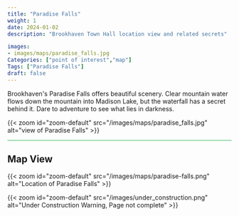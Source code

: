 ```yaml
---
title: "Paradise Falls"
weight: 1
date: 2024-01-02
description: "Brookhaven Town Hall location view and related secrets"

images:
- images/maps/paradise_falls.jpg
Categories: ["point of interest","map"]
Tags: ["Paradise Falls"]
draft: false
--- 
```


Brookhaven's Paradise Falls offers beautiful scenery. Clear mountain water flows down the mountain into Madison Lake, but the waterfall has a secret behind it. Dare to adventure to see what lies in darkness.

{{< zoom id="zoom-default" src="/images/maps/paradise_falls.jpg" alt="view of Paradise Falls" >}}


<hr style="background-color: #28b44c" size=8>

## Map View

{{< zoom id="zoom-default" src="/images/maps/paradise-falls.png" alt="Location of Paradise Falls" >}}

{{< zoom id="zoom-default" src="/images/under_construction.png" alt="Under Construction Warning, Page not complete" >}}

<!-- <hr style="background-color: #28b44c" size=8>

### Related CaseBook Items

- [URL](/)

<hr style="background-color: #28b44c" size=8>

### Related Quests

- [URL](/) -->